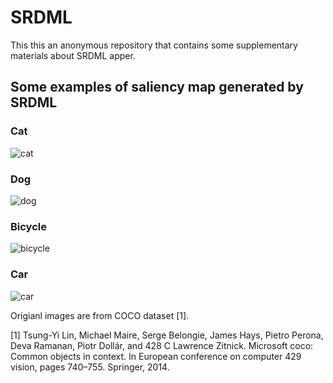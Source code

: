 # SRDML

This this an anonymous repository that contains some supplementary materials about SRDML apper.

## Some examples of saliency map generated by SRDML

### Cat
![cat](https://user-images.githubusercontent.com/43455162/128928522-34fdef1a-ec76-4dd0-8bcb-bb43208f55c0.jpg)

### Dog
![dog](https://user-images.githubusercontent.com/43455162/128928632-9bc3f3c0-ea08-48c1-96f4-65c69ace82e8.jpg)

### Bicycle
![bicycle](https://user-images.githubusercontent.com/43455162/128928648-947c5ba9-50dd-426d-8665-8d1022ead333.jpg)

### Car
![car](https://user-images.githubusercontent.com/43455162/128928667-fff4f873-94ad-4766-be56-c2a7c50adc13.jpg)

Origianl images are from COCO dataset [1].

[1] Tsung-Yi Lin, Michael Maire, Serge Belongie, James Hays, Pietro Perona, Deva Ramanan, Piotr Dollár, and
428 C Lawrence Zitnick. Microsoft coco: Common objects in context. In European conference on computer
429 vision, pages 740–755. Springer, 2014.
